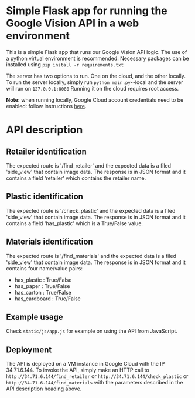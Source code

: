# Simple Flask app for running the Google Vision API in a web environment

This is a simple Flask app that runs our Google Vision API logic. The use of a
python virtual environment is recommended. Necessary packages can be installed
using `pip install -r requirements.txt`  

The server has two options to run. One on the cloud, and the other locally.
To run the server locally, simply run `python main.py`--local
and the server will run on `127.0.0.1:8080`
Running it on the cloud requires root access.

**Note:** when running locally, Google Cloud account credentials need to be
enabled: follow instructions [here](https://cloud.google.com/vision/docs/libraries).

# API description
## Retailer identification
The expected route is '/find_retailer' and the
expected data is a filed 'side_view' that
contain image data. The response is in JSON
format and it contains a field 'retailer'
which contains the retailer name.  

## Plastic identification
The expected route is '/check_plastic' and the
expected data is a filed 'side_view' that
contain image data. The response is in JSON
format and it contains a field 'has_plastic'
which is a True/False value.

## Materials identification
The expected route is '/find_materials' and the
expected data is a filed 'side_view' that
contain image data. The response is in JSON
format and it contains four name/value pairs:
- has_plastic : True/False
- has_paper : True/False
- has_carton : True/False
- has_cardboard : True/False

## Example usage
Check `static/js/app.js` for example on using
the API from JavaScript.

## Deployment
The API is deployed on a VM instance in Google Cloud with the IP 34.71.6.144.
 To invoke the API, simply make an HTTP call to `http://34.71.6.144/find_retailer` or
`http://34.71.6.144/check_plastic` or
`http://34.71.6.144/find_materials` with the parameters
described in the API description heading above.
